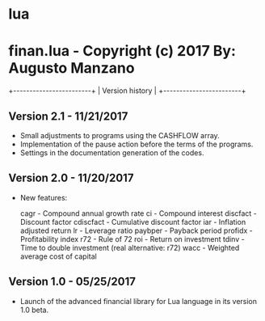 # lua

finan.lua - Copyright (c) 2017
By: Augusto Manzano
==============================

+------------------------+
|  Version history       |
+------------------------+


Version 2.1 - 11/21/2017
------------------------

 - Small adjustments to programs using the CASHFLOW array.
 - Implementation of the pause action before the terms of 
   the programs.
 - Settings in the documentation generation of the codes.


Version 2.0 - 11/20/2017
------------------------

 - New features:

   cagr      - Compound annual growth rate
   ci        - Compound interest
   discfact  - Discount factor
   cdiscfact - Cumulative discount factor
   iar       - Inflation adjusted return
   lr        - Leverage ratio
   paybper   - Payback period
   profidx   - Profitability index
   r72       - Rule of 72
   roi       - Return on investment
   tdinv     - Time to double investment (real alternative: r72)
   wacc      - Weighted average cost of capital


Version 1.0 - 05/25/2017
------------------------

 - Launch of the advanced financial library for Lua language 
   in its version 1.0 beta.


